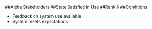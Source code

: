 ##Alpha
Stakeholders
##State
Satisfied in Use
##Rank
6
##Conditions
- Feedback on system use available
- System meets expectations
